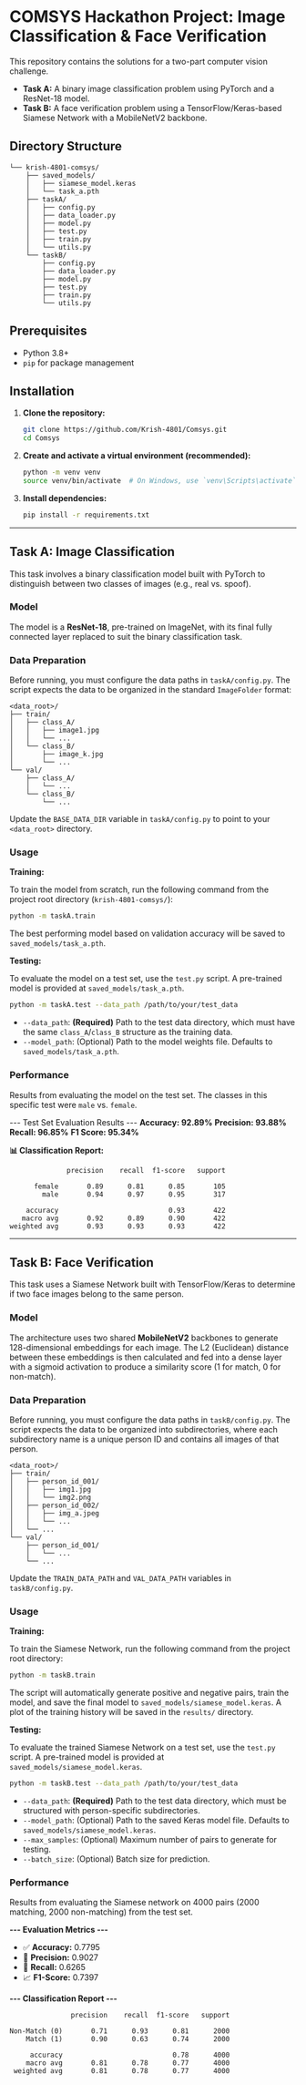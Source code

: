 # COMSYS Hackathon Project: Image Classification & Face Verification

This repository contains the solutions for a two-part computer vision challenge.
*   **Task A:** A binary image classification problem using PyTorch and a ResNet-18 model.
*   **Task B:** A face verification problem using a TensorFlow/Keras-based Siamese Network with a MobileNetV2 backbone.

## Directory Structure

```
└── krish-4801-comsys/
    ├── saved_models/
    │   ├── siamese_model.keras
    │   └── task_a.pth
    ├── taskA/
    │   ├── config.py
    │   ├── data_loader.py
    │   ├── model.py
    │   ├── test.py
    │   ├── train.py
    │   └── utils.py
    └── taskB/
        ├── config.py
        ├── data_loader.py
        ├── model.py
        ├── test.py
        ├── train.py
        └── utils.py
```

## Prerequisites

*   Python 3.8+
*   `pip` for package management

## Installation

1.  **Clone the repository:**
    ```bash
    git clone https://github.com/Krish-4801/Comsys.git
    cd Comsys
    ```

2.  **Create and activate a virtual environment (recommended):**
    ```bash
    python -m venv venv
    source venv/bin/activate  # On Windows, use `venv\Scripts\activate`
    ```

3.  **Install dependencies:**

    ```bash
    pip install -r requirements.txt
    ```

---

## Task A: Image Classification

This task involves a binary classification model built with PyTorch to distinguish between two classes of images (e.g., real vs. spoof).

### Model

The model is a **ResNet-18**, pre-trained on ImageNet, with its final fully connected layer replaced to suit the binary classification task.

### Data Preparation

Before running, you must configure the data paths in `taskA/config.py`. The script expects the data to be organized in the standard `ImageFolder` format:

```
<data_root>/
├── train/
│   ├── class_A/
│   │   ├── image1.jpg
│   │   └── ...
│   └── class_B/
│       ├── image_k.jpg
│       └── ...
└── val/
    ├── class_A/
    │   └── ...
    └── class_B/
        └── ...
```

Update the `BASE_DATA_DIR` variable in `taskA/config.py` to point to your `<data_root>` directory.

### Usage

**Training:**

To train the model from scratch, run the following command from the project root directory (`krish-4801-comsys/`):

```bash
python -m taskA.train
```

The best performing model based on validation accuracy will be saved to `saved_models/task_a.pth`.

**Testing:**

To evaluate the model on a test set, use the `test.py` script. A pre-trained model is provided at `saved_models/task_a.pth`.

```bash
python -m taskA.test --data_path /path/to/your/test_data
```

*   `--data_path`: **(Required)** Path to the test data directory, which must have the same `class_A`/`class_B` structure as the training data.
*   `--model_path`: (Optional) Path to the model weights file. Defaults to `saved_models/task_a.pth`.

### Performance

Results from evaluating the model on the test set. The classes in this specific test were `male` vs. `female`.

--- Test Set Evaluation Results ---
**Accuracy: 92.89%**
**Precision: 93.88%**
**Recall: 96.85%**
**F1 Score: 95.34%**

**📊 Classification Report:**
```
              precision    recall  f1-score   support

      female       0.89      0.81      0.85       105
        male       0.94      0.97      0.95       317

    accuracy                           0.93       422
   macro avg       0.92      0.89      0.90       422
weighted avg       0.93      0.93      0.93       422
```

---

## Task B: Face Verification

This task uses a Siamese Network built with TensorFlow/Keras to determine if two face images belong to the same person.

### Model

The architecture uses two shared **MobileNetV2** backbones to generate 128-dimensional embeddings for each image. The L2 (Euclidean) distance between these embeddings is then calculated and fed into a dense layer with a sigmoid activation to produce a similarity score (1 for match, 0 for non-match).

### Data Preparation

Before running, you must configure the data paths in `taskB/config.py`. The script expects the data to be organized into subdirectories, where each subdirectory name is a unique person ID and contains all images of that person.

```
<data_root>/
├── train/
│   ├── person_id_001/
│   │   ├── img1.jpg
│   │   └── img2.png
│   ├── person_id_002/
│   │   ├── img_a.jpeg
│   │   └── ...
│   └── ...
└── val/
    ├── person_id_001/
    │   └── ...
    └── ...
```

Update the `TRAIN_DATA_PATH` and `VAL_DATA_PATH` variables in `taskB/config.py`.

### Usage

**Training:**

To train the Siamese Network, run the following command from the project root directory:

```bash
python -m taskB.train
```

The script will automatically generate positive and negative pairs, train the model, and save the final model to `saved_models/siamese_model.keras`. A plot of the training history will be saved in the `results/` directory.

**Testing:**

To evaluate the trained Siamese Network on a test set, use the `test.py` script. A pre-trained model is provided at `saved_models/siamese_model.keras`.

```bash
python -m taskB.test --data_path /path/to/your/test_data
```

*   `--data_path`: **(Required)** Path to the test data directory, which must be structured with person-specific subdirectories.
*   `--model_path`: (Optional) Path to the saved Keras model file. Defaults to `saved_models/siamese_model.keras`.
*   `--max_samples`: (Optional) Maximum number of pairs to generate for testing.
*   `--batch_size`: (Optional) Batch size for prediction.

### Performance

Results from evaluating the Siamese network on 4000 pairs (2000 matching, 2000 non-matching) from the test set.

**--- Evaluation Metrics ---**
*   ✅ **Accuracy:**  0.7795
*   🎯 **Precision:** 0.9027
*   🔄 **Recall:**    0.6265
*   📈 **F1-Score:**  0.7397

**--- Classification Report ---**
```
               precision    recall  f1-score   support

Non-Match (0)       0.71      0.93      0.81      2000
    Match (1)       0.90      0.63      0.74      2000

     accuracy                           0.78      4000
    macro avg       0.81      0.78      0.77      4000
 weighted avg       0.81      0.78      0.77      4000
```